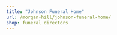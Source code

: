 ```yaml
---
title: "Johnson Funeral Home"
url: /morgan-hill/johnson-funeral-home/
shop: funeral directors
---
```

